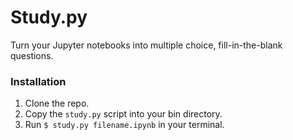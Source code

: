 # Study.py

Turn your Jupyter notebooks into multiple choice, fill-in-the-blank questions.

### Installation
1. Clone the repo.
2. Copy the `study.py` script into your bin directory.
3. Run `$ study.py filename.ipynb` in your terminal.
